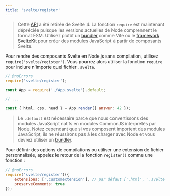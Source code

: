 ```yaml
---
title: 'svelte/register'
---
```


> Cette <span class="vo">[API](/docs/development#api)</span> a été retirée de Svelte 4. La fonction `require` est maintenant dépréciée puisque les versions actuelles de Node comprennent le format ESM. Utilisez plutôt un <span class="vo">[bundler](/docs/web#bundler-packager)</span> comme Vite ou le <span class="vo">[framework](/docs/web#framework)</span> [SvelteKit](PUBLIC_KIT_SITE_URL) pour créer des modules JavaScript à partir de composants Svelte.

Pour rendre des composants Svelte en Node.js sans compilation, utilisez `require('svelte/register')`. Vous pourrez alors utiliser la fonction `require` pour inclure n'importe quel fichier `.svelte`.

```js
// @noErrors
require('svelte/register');

const App = require('./App.svelte').default;

// ...

const { html, css, head } = App.render({ answer: 42 });
```

> Le `.default` est nécessaire parce que nous convertissons des modules JavaScript natifs en modules CommonJS interprétés par Node. Notez cependant que si vos composent importent des modules JavaScript, ils ne réussirons pas à les charger avec Node et vous devrez utiliser un <span class="vo">[bundler](/docs/web#bundler-packager)</span>.

Pour définir des options de compilations ou utiliser une extension de fichier personnalisée, appelez le retour de la fonction `register()` comme une fonction :

```js
// @noErrors
require('svelte/register')({
	extensions: ['.customextension'], // par défaut ['.html', '.svelte']
	preserveComments: true
});
```
